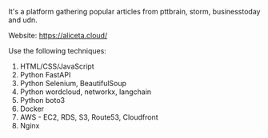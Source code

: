 It's a platform gathering popular articles from pttbrain, storm, businesstoday and udn.

Website: https://aliceta.cloud/

Use the following techniques:
1. HTML/CSS/JavaScript
2. Python FastAPI
3. Python Selenium, BeautifulSoup
4. Python wordcloud, networkx, langchain
5. Python boto3
6. Docker
7. AWS - EC2, RDS, S3, Route53, Cloudfront
8. Nginx
